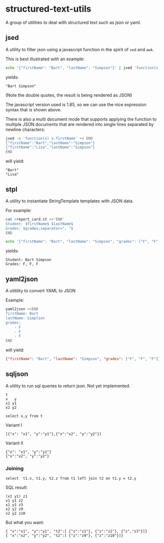 # structured-text-utils

A group of utilities to deal with structured text such as json or yaml.


## jsed


A utility to filter json using a javascript function in the spirit of `sed` and `awk`.

This is best illustrated with an example:

~~~ .bash
echo '{"firstName": "Bart", "lastName": "Simpson"}' | jsed 'function(x) x.firstName + " " + x.lastName'
~~~

yields:

~~~
"Bart Simpson"
~~~

(Note the double quotes, the result is being rendered as JSON)

The javascript version used is 1.85, so we can use the nice expression syntax that is shown above.

There is also a multi document mode that supports applying the function to multiple JSON documents that are
rendered into single lines separated by newline characters:

~~~~ .bash
jsed -m 'function(x) x.firstName' << END
{"firstName":"Bart","lastName":"Simpson"}
{"firstName":"Lisa","lastName":"Simpson"}
END
~~~~

will yield:

~~~
"Bart"
"Lisa"
~~~

## stpl

A utility to instantiate StringTemplate templates with JSON data.

For example:

~~~ .bash
cat >report_card.st <<'END'
Student: $firstName$ $lastName$
Grades: $grades;separator=", "$
END

echo '{"firstName": "Bart", "lastName": "Simpson", "grades": ["F", "F", "F"]}' | stpl -t report_card.st
~~~

yields:

~~~
Student: Bart Simpson
Grades: F, F, F
~~~


## yaml2json

A utitility to convert YAML to JSON

Example:

~~~ .bash
yaml2json <<END
firstName: Bart
lastName: Simplson
grades:
    - F
    - F
    - F
END
~~~

will yield:

~~~ .json
{"firstName": "Bart", "lastName": "Simpson", "grades": ["F", "F", "F"]}
~~~


## sqljson

A utility to run sql queries to return json. Not yet implemented.

~~~~
t
x   y
x1 y1
x2 y2
~~~~

~~~
select x,y from t
~~~~

Variant I
~~~~
[{"x": "x1", "y":"y1"},{"x":"x2", "y":"y2"}]
~~~~

Variant II
~~~
{"x": "x1", "y":"y1"}
{"x":"x2", "y":"y2"}
~~~

### Joining

~~~
select  t1.x, t1.y, t2.z from t1 left join t2 on t1.y = t2.y
~~~

SQL result:
~~~
(x1 y1) z1
x1 y1 z2
x1 y1 z3
x2 y2 z9
x2 y2 z10
~~~

But what you want:

~~~
{ "x":"x1", "y":"y1", "t2":[ {"z":"z1"}, {"z":"z2"}, {"z","z3"}]}
{ "x":"x2", "y":"y2", "t2":[ {"z":"z9"}, {"z":"z10"}]}
~~~








